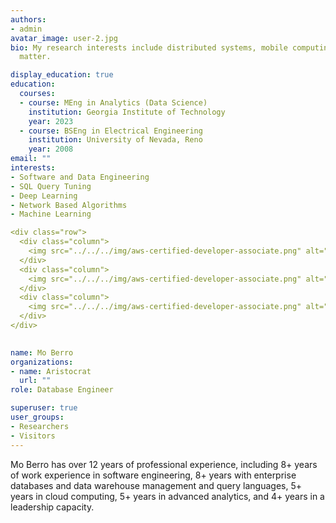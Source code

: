 ```yaml
---
authors:
- admin
avatar_image: user-2.jpg
bio: My research interests include distributed systems, mobile computing and programmable
  matter.

display_education: true
education:
  courses:
  - course: MEng in Analytics (Data Science)
    institution: Georgia Institute of Technology
    year: 2023
  - course: BSEng in Electrical Engineering
    institution: University of Nevada, Reno
    year: 2008
email: ""
interests:
- Software and Data Engineering
- SQL Query Tuning
- Deep Learning
- Network Based Algorithms
- Machine Learning 

<div class="row">
  <div class="column">
    <img src="../../../img/aws-certified-developer-associate.png" alt="Snow" style="width:100%">
  </div>
  <div class="column">
    <img src="../../../img/aws-certified-developer-associate.png" alt="Forest" style="width:100%">
  </div>
  <div class="column">
    <img src="../../../img/aws-certified-developer-associate.png" alt="Mountains" style="width:100%">
  </div>
</div>

 
name: Mo Berro
organizations:
- name: Aristocrat
  url: ""
role: Database Engineer

superuser: true
user_groups:
- Researchers
- Visitors
---
```



Mo Berro has over 12 years of professional experience, including 8+ years of work experience in software engineering, 8+ years with enterprise databases and data warehouse management and query languages, 5+ years in cloud computing, 5+ years in advanced analytics, and 4+ years in a leadership capacity.



